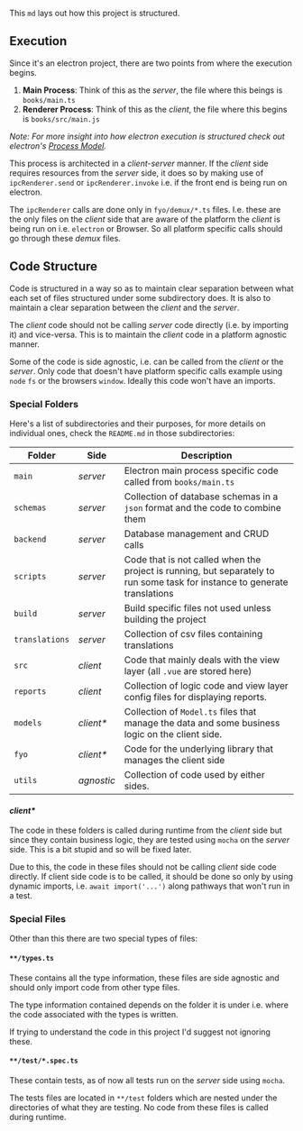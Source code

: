 This `md` lays out how this project is structured.

## Execution

Since it's an electron project, there are two points from where the execution
begins.

1. **Main Process**: Think of this as the _server_, the file where this beings
   is `books/main.ts`
2. **Renderer Process**: Think of this as the _client_, the file where this
   begins is `books/src/main.js`

_Note: For more insight into how electron execution is structured check out electron's
[Process Model](https://www.electronjs.org/docs/latest/tutorial/process-model)._

This process is architected in a _client-server_ manner. If the _client_ side
requires resources from the _server_ side, it does so by making use of
`ipcRenderer.send` or `ipcRenderer.invoke` i.e. if the front end is being run on
electron.

The `ipcRenderer` calls are done only in `fyo/demux/*.ts` files. I.e. these
are the only files on the _client_ side that are aware of the platform the
_client_ is being run on i.e. `electron` or Browser. So all platform specific
calls should go through these _demux_ files.

## Code Structure

Code is structured in a way so as to maintain clear separation between what each
set of files structured under some subdirectory does. It is also to maintain a
clear separation between the _client_ and the _server_.

The _client_ code should not be calling _server_ code directly (i.e. by
importing it) and vice-versa. This is to maintain the _client_ code in a
platform agnostic manner.

Some of the code is side agnostic, i.e. can be called from the _client_ or the
_server_. Only code that doesn't have platform specific calls example using
`node` `fs` or the browsers `window`. Ideally this code won't have an imports.

### Special Folders

Here's a list of subdirectories and their purposes, for more details on
individual ones, check the `README.md` in those subdirectories:

| Folder         | Side       | Description                                                                                                                |
| -------------- | ---------- | -------------------------------------------------------------------------------------------------------------------------- |
| `main`         | _server_   | Electron main process specific code called from `books/main.ts`                                                            |
| `schemas`      | _server_   | Collection of database schemas in a `json` format and the code to combine them                                             |
| `backend`      | _server_   | Database management and CRUD calls                                                                                         |
| `scripts`      | _server_   | Code that is not called when the project is running, but separately to run some task for instance to generate translations |
| `build`        | _server_   | Build specific files not used unless building the project                                                                  |
| `translations` | _server_   | Collection of csv files containing translations                                                                            |
| `src`          | _client_   | Code that mainly deals with the view layer (all `.vue` are stored here)                                                    |
| `reports`      | _client_   | Collection of logic code and view layer config files for displaying reports.                                               |
| `models`       | _client\*_ | Collection of `Model.ts` files that manage the data and some business logic on the client side.                            |
| `fyo`          | _client\*_ | Code for the underlying library that manages the client side                                                               |
| `utils`        | _agnostic_ | Collection of code used by either sides.                                                                                   |

#### _client\*_

The code in these folders is called during runtime from the _client_
side but since they contain business logic, they are tested using `mocha` on the
_server_ side. This is a bit stupid and so will be fixed later.

Due to this, the code in these files should not be calling _client_ side code
directly. If client side code is to be called, it should be done so only by
using dynamic imports, i.e. `await import('...')` along pathways that won't run
in a test.

### Special Files

Other than this there are two special types of files:

#### `**/types.ts`

These contains all the type information, these files are side agnostic and
should only import code from other type files.

The type information contained depends on the folder it is under i.e. where the
code associated with the types is written.

If trying to understand the code in this project I'd suggest not ignoring these.

#### `**/test/*.spec.ts`

These contain tests, as of now all tests run on the _server_ side using `mocha`.

The tests files are located in `**/test` folders which are nested under the
directories of what they are testing. No code from these files is called during
runtime.
